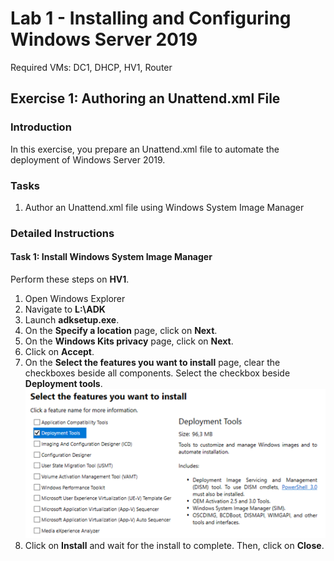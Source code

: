 # Lab 1 - Installing and Configuring Windows Server 2019

Required VMs: DC1, DHCP, HV1, Router

## Exercise 1: Authoring an Unattend.xml File

### Introduction

In this exercise, you prepare an Unattend.xml file to automate the deployment of Windows Server 2019.

### Tasks

1. Author an Unattend.xml file using Windows System Image Manager

### Detailed Instructions

#### Task 1:  Install Windows System Image Manager

Perform these steps on **HV1**.

1. Open Windows Explorer
1. Navigate to **L:\ADK**
1. Launch **adksetup.exe**.
1. On the **Specify a location** page, click on **Next**.
1. On the **Windows Kits privacy** page, click on **Next**.
1. Click on **Accept**.
1. On the **Select the features you want to install** page, clear the checkboxes beside all components. Select the checkbox beside **Deployment tools**.
![Clear the checkboxes beside all components. Select the checkbox beside **Deployment tools**.][Select the features you want to install]
1. Click on **Install** and wait for the install to complete. Then, click on **Close**.

[Select the features you want to install]: images/figure01.png
